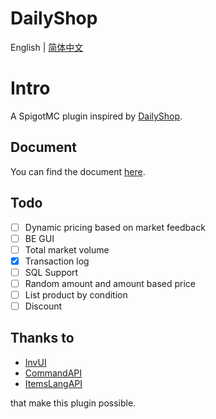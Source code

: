 # DailyShop

English | [简体中文](README_ZH_CN.md)

# Intro

A SpigotMC plugin inspired by [DailyShop](https://github.com/divios/DailyShop).

## Document

You can find the document [here](https://docs.encmys.cn/s/ykdz-plugin-docs).

## Todo

- [ ] Dynamic pricing based on market feedback
- [ ] BE GUI
- [ ] Total market volume
- [x] Transaction log
- [ ] SQL Support
- [ ] Random amount and amount based price
- [ ] List product by condition
- [ ] Discount

## Thanks to

- [InvUI](https://github.com/NichtStudioCode/InvUI)
- [CommandAPI](https://github.com/JorelAli/CommandAPI)
- [ItemsLangAPI](https://github.com/Rubix327/ItemsLangAPI)

that make this plugin possible.